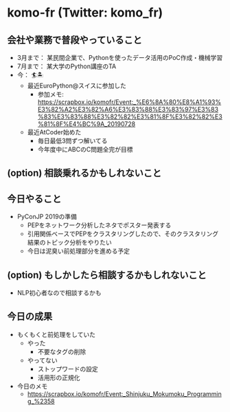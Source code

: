 # komo-fr (Twitter: komo_fr)

## 会社や業務で普段やっていること
- 3月まで： 某民間企業で、Pythonを使ったデータ活用のPoC作成・機械学習
- 7月まで： 某大学のPython講座のTA
- 今： 🏄🏝
   - 最近EuroPython@スイスに参加した
       - 参加メモ: https://scrapbox.io/komofr/Event:_%E6%8A%80%E8%A1%93%E3%82%A2%E3%82%A6%E3%83%88%E3%83%97%E3%83%83%E3%83%88%E3%82%82%E3%81%8F%E3%82%82%E3%81%8F%E4%BC%9A_20190728
   - 最近AtCoder始めた
       - 毎日最低3問ずつ解いてる
       - 今年度中にABCのC問題全完が目標

## (option) 相談乗れるかもしれないこと

## 今日やること
- PyConJP 2019の準備
    - PEPをネットワーク分析したネタでポスター発表する
    - 引用関係ベースでPEPをクラスタリングしたので、そのクラスタリング結果のトピック分析をやりたい
    - 今日は泥臭い前処理部分を進める予定

## (option) もしかしたら相談するかもしれないこと
- NLP初心者なので相談するかも

## 今日の成果
- もくもくと前処理をしていた
    - やった
        - 不要なタグの削除
    - やってない
        - ストップワードの設定
        - 活用形の正規化
- 今日のメモ
    - https://scrapbox.io/komofr/Event:_Shinjuku_Mokumoku_Programming_%2358